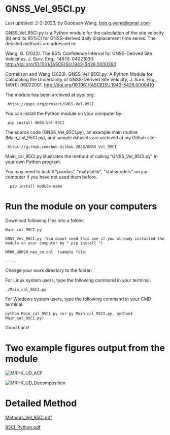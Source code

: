 # GNSS_Vel_95CI.py

Last updated: 2-2-2023, by Guoquan Wang, bob.g.wang@gmail.com

GNSS_Vel_95CI.py is a Python module for the calculation of the site velocity (b) and its 95%CI for GNSS-derived daily displacement time series.
The detailed methods are adressed in:

Wang, G. (2022). The 95% Confidence Interval for GNSS-Derived Site Velocities, J. Surv. Eng., 148(1): 04021030. 
http://doi.org/10.1061/(ASCE)SU.1943-5428.0000390

Cornelison and Wang (2023). GNSS_Vel_95CI.py: A Python Module for Calculating the Uncertainty of GNSS-Derived Site Velocity, J. Surv. Eng., 149(1): 06022001. http://doi.org/10.1061/(ASCE)SU.1943-5428.0000410

The module has been archived at pypi.org: 

     https://pypi.org/project/GNSS-Vel-95CI
     
You can install the Python module on your computer by:
  
     pip install GNSS-Vel-95CI

The source code (GNSS_Vel_95CI.py), an example main routine (Main_cal_95CI.py), and sample datasets are archived at my Github site: 

     https://github.com/bob-Github-2020/GNSS_Vel_95CI
 
Main_cal_95CI.py illustrates the method of calling "GNSS_Vel_95CI.py" in your own Python program.

You may need to install "pandas", "matplotlib", "statsmodels" on yur computer if you have not used them before.

      pip install module-name


# Run the module on your computers 

Download following files into a folder:

    Main_cal_95CI.py

    GNSS_Vel_95CI.py (You donot need this one if you already installed the module on your computer by " pip install ")

    MRHK_GOM20_neu_cm.col  (sample file)

    .....

Change your work directory to the folder:

For Linux system users, type the following command in your terminal:

    ./Main_cal_95CI.py

For Windows system users, type the following command in your CMD terminal:

    python Main_cal_95CI.py (or py Main_cal_95CI.py, python3 Main_cal_95CI.py)


Good Luck!


# Two example figures output from the module

![MRHK_UD_ACF](https://user-images.githubusercontent.com/65426380/167514723-83626229-3c40-4256-8bbc-f22d2082bd98.png)

![MRHK_UD_Decomposition](https://user-images.githubusercontent.com/65426380/181590972-d1e231c7-b95f-499a-836f-0e9c0dee0903.png)


# Detailed Method

[Methods_Vel_95CI.pdf](https://github.com/bob-Github-2020/GNSS_Vel_95CI/files/7664316/Methods_Vel_95CI.pdf)

[95CI_Python.pdf](https://github.com/bob-Github-2020/GNSS_Vel_95CI/files/9590450/95CI_Python.pdf)
